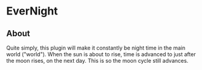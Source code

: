 EverNight
=========

## About
Quite simply, this plugin will make it constantly be night time in the main world ("world"). When the sun is about to rise, time is advanced to just after the moon rises, on the next day. This is so the moon cycle still advances.

